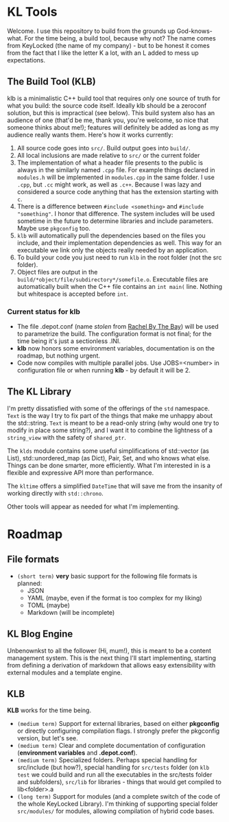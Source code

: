 # KL Tools

Welcome. I use this repository to build from the grounds up God-knows-what. For the time being, a build tool, because
why not? The name comes from KeyLocked (the name of my company) - but to be honest it comes from the fact that I like
the letter K a lot, with an L added to mess up expectations.

## The Build Tool (KLB)

klb is a minimalistic C++ build tool that requires only one source of truth for what you build: the source code itself.
Ideally klb should be a zeroconf solution, but this is impractical (see below). This build system also has an audience
of one (that'd be me, thank you, you're welcome, so nice that someone thinks about me!); features will definitely be
added as long as my audience really wants them. Here's how it works currently:

1. All source code goes into `src/`. Build output goes into `build/`.
2. All local inclusions are made relative to `src/` or the current folder
3. The implementation of what a header file presents to the public is always in the similarly named `.cpp` file. For
   example things declared in `modules.h` will be implemented in `modules.cpp` in the same folder. I use `.cpp`, but
   `.cc` might work, as well as `.c++`. Because I was lazy and considered a source code anything that has the extension
   starting with `c`.
4. There is a difference between `#include <something>` and `#include "something"`. I honor that difference. The system
   includes will be used sometime in the future to determine libraries and include parameters. Maybe use `pkgconfig`
   too.
5. `klb` will automatically pull the dependencies based on the files you include, and their implementation dependencies
   as well. This way for an executable we link only the objects really needed by an application.
6. To build your code you just need to run `klb` in the root folder (not the src folder).
7. Object files are output in the `build/*object/file/subdirectory*/somefile.o`. Executable files are automatically built
   when the C++ file contains an `int main(` line. Nothing but whitespace is accepted before `int`.

### Current status for **klb**

- The file .depot.conf (name *stolen* from [Rachel By The Bay](https://rachelbythebay.com/bb/)) will be used to
  parametrize the build. The configuration format is not final; for the time being it's just a sectionless .INI.
- **klb** now honors some environment variables, documentation is on the roadmap, but nothing urgent.
- Code now compiles with multiple parallel jobs. Use JOBS=\<number> in configuration file or when running **klb** - by
  default it will be 2.

## The KL Library

I'm pretty dissatisfied with some of the offerings of the `std` namespace. `Text` is the way I try to fix part of the
things that make me unhappy about the std::string. `Text` is meant to be a read-only string (why would one try to modify
in place some string?), and I want it to combine the lightness of a `string_view` with the safety of `shared_ptr`.

The `klds` module contains some useful simplifications of std::vector (as List), std::unordered_map (as Dict), Pair,
Set, and who knows what else. Things can be done smarter, more efficiently. What I'm interested in is a flexible and
expressive API more than performance.

The `kltime` offers a simplified `DateTime` that will save me from the insanity of working directly with `std::chrono`.

Other tools will appear as needed for what I'm implementing.


# Roadmap

## File formats

- `(short term)` **very** basic support for the following file formats is planned:
  - JSON
  - YAML (maybe, even if the format is too complex for my liking)
  - TOML (maybe)
  - Markdown (will be incomplete)

## KL Blog Engine

Unbenownkst to all the follower (Hi, mum!), this is meant to be a content management system. This is the next thing I'll
start implementing, starting from defining a derivation of markdown that allows easy extensibility with external modules
and a template engine.

## KLB

**KLB** works for the time being.

- `(medium term)` Support for external libraries, based on either **pkgconfig** or directly configuring compilation flags.
  I strongly prefer the pkgconfig version, but let's see.
- `(medium term)` Clear and complete documentation of configuration (**environment variables** and **.depot.conf**).
- `(medium term)` Specialized folders. Perhaps special handling for src/include (but how?), special handling for
  `src/tests` folder (on `klb test` we could build and run all the executables in the src/tests folder and subfolders),
  `src/lib` for libraries - things that would get compiled to lib\<folder>.a
- `(long term)` Support for modules (and a complete switch of the code of the whole KeyLocked Library). I'm thinking of
  supporting special folder `src/modules/` for modules, allowing compilation of hybrid code bases.
